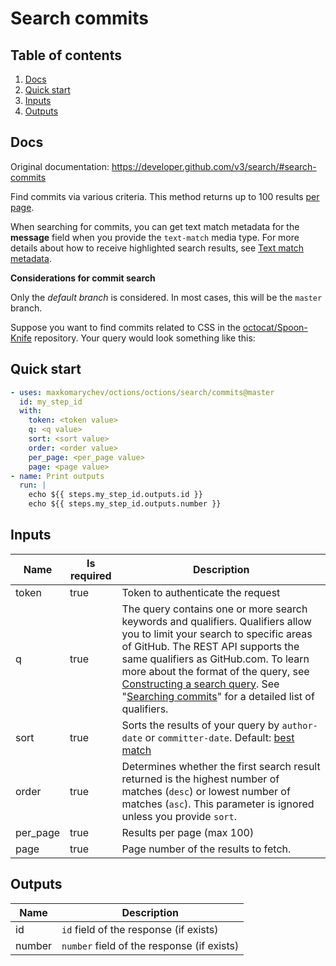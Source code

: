 # Search commits

## Table of contents

1. [Docs](#docs)
1. [Quick start](#quick-start)
1. [Inputs](#inputs)
1. [Outputs](#outputs)

<a name="quick-start" ></a>
## Docs

Original documentation: https://developer.github.com/v3/search/#search-commits

Find commits via various criteria. This method returns up to 100 results [per page](https://developer.github.com/v3/#pagination).

When searching for commits, you can get text match metadata for the **message** field when you provide the `text-match` media type. For more details about how to receive highlighted search results, see [Text match metadata](https://developer.github.com/v3/search/#text-match-metadata).

**Considerations for commit search**

Only the _default branch_ is considered. In most cases, this will be the `master` branch.

Suppose you want to find commits related to CSS in the [octocat/Spoon-Knife](https://github.com/octocat/Spoon-Knife) repository. Your query would look something like this:


<a name="quick start" ></a>
## Quick start

```yaml
- uses: maxkomarychev/octions/octions/search/commits@master
  id: my_step_id
  with:
    token: <token value>
    q: <q value>
    sort: <sort value>
    order: <order value>
    per_page: <per_page value>
    page: <page value>
- name: Print outputs
  run: |
    echo ${{ steps.my_step_id.outputs.id }}
    echo ${{ steps.my_step_id.outputs.number }}
```


<a name="inputs" ></a>
## Inputs

| Name | Is required | Description |
|---|---|---|
|token|true|Token to authenticate the request
|q|true|The query contains one or more search keywords and qualifiers. Qualifiers allow you to limit your search to specific areas of GitHub. The REST API supports the same qualifiers as GitHub.com. To learn more about the format of the query, see [Constructing a search query](https://developer.github.com/v3/search/#constructing-a-search-query). See "[Searching commits](https://help.github.com/articles/searching-commits/)" for a detailed list of qualifiers.
|sort|true|Sorts the results of your query by `author-date` or `committer-date`. Default: [best match](https://developer.github.com/v3/search/#ranking-search-results)
|order|true|Determines whether the first search result returned is the highest number of matches (`desc`) or lowest number of matches (`asc`). This parameter is ignored unless you provide `sort`.
|per_page|true|Results per page (max 100)
|page|true|Page number of the results to fetch.

<a name="outputs" ></a>
## Outputs

| Name | Description |
|---|---|
|id|`id` field of the response (if exists)|
|number|`number` field of the response (if exists)|

